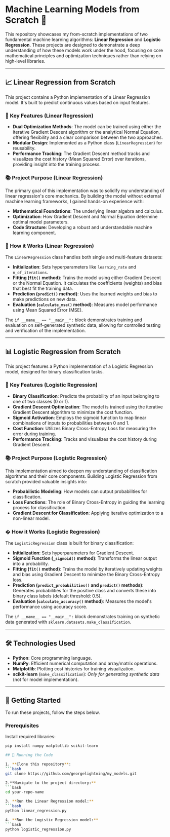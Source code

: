 # Machine Learning Models from Scratch 🧠  

This repository showcases my from-scratch implementations of two fundamental machine learning algorithms: **Linear Regression** and **Logistic Regression**. These projects are designed to demonstrate a deep understanding of how these models work under the hood, focusing on core mathematical principles and optimization techniques rather than relying on high-level libraries.

---

## 📈 Linear Regression from Scratch  
This project contains a Python implementation of a Linear Regression model. It's built to predict continuous values based on input features.

### 🚀 Key Features (Linear Regression)  
- **Dual Optimization Methods**: The model can be trained using either the iterative Gradient Descent algorithm or the analytical Normal Equation, offering flexibility and a clear comparison between the two approaches.  
- **Modular Design**: Implemented as a Python class (`LinearRegression`) for reusability.  
- **Performance Tracking**: The Gradient Descent method tracks and visualizes the cost history (Mean Squared Error) over iterations, providing insight into the training process.  

### 📚 Project Purpose (Linear Regression)  
The primary goal of this implementation was to solidify my understanding of linear regression's core mechanics. By building the model without external machine learning frameworks, I gained hands-on experience with:  
- **Mathematical Foundations**: The underlying linear algebra and calculus.  
- **Optimization**: How Gradient Descent and Normal Equation determine optimal model parameters.  
- **Code Structure**: Developing a robust and understandable machine learning component.  

### 🧠 How it Works (Linear Regression)  
The `LinearRegression` class handles both single and multi-feature datasets:  
- **Initialization**: Sets hyperparameters like `learning_rate` and `n_of_iterations`.  
- **Fitting (`fit()` method)**: Trains the model using either Gradient Descent or the Normal Equation. It calculates the coefficients (weights) and bias that best fit the training data.  
- **Prediction (`predict()` method)**: Uses the learned weights and bias to make predictions on new data.  
- **Evaluation (`calculate_mse()` method)**: Measures model performance using Mean Squared Error (MSE).  

The `if __name__ == "__main__":` block demonstrates training and evaluation on self-generated synthetic data, allowing for controlled testing and verification of the implementation.

---

## 📊 Logistic Regression from Scratch  
This project features a Python implementation of a Logistic Regression model, designed for binary classification tasks.

### 🚀 Key Features (Logistic Regression)  
- **Binary Classification**: Predicts the probability of an input belonging to one of two classes (0 or 1).  
- **Gradient Descent Optimization**: The model is trained using the iterative Gradient Descent algorithm to minimize the cost function.  
- **Sigmoid Activation**: Employs the sigmoid function to map linear combinations of inputs to probabilities between 0 and 1.  
- **Cost Function**: Utilizes Binary Cross-Entropy Loss for measuring the error during training.  
- **Performance Tracking**: Tracks and visualizes the cost history during Gradient Descent.  

### 📚 Project Purpose (Logistic Regression)  
This implementation aimed to deepen my understanding of classification algorithms and their core components. Building Logistic Regression from scratch provided valuable insights into:  
- **Probabilistic Modeling**: How models can output probabilities for classification.  
- **Loss Functions**: The role of Binary Cross-Entropy in guiding the learning process for classification.  
- **Gradient Descent for Classification**: Applying iterative optimization to a non-linear model.  

### � How it Works (Logistic Regression)  
The `LogisticRegression` class is built for binary classification:  
- **Initialization**: Sets hyperparameters for Gradient Descent.  
- **Sigmoid Function (`_sigmoid()` method)**: Transforms the linear output into a probability.  
- **Fitting (`fit()` method)**: Trains the model by iteratively updating weights and bias using Gradient Descent to minimize the Binary Cross-Entropy loss.  
- **Prediction (`predict_probabilities()` and `predict()` methods)**: Generates probabilities for the positive class and converts these into binary class labels (default threshold: 0.5).  
- **Evaluation (`calculate_accuracy()` method)**: Measures the model's performance using accuracy score.  

The `if __name__ == "__main__":` block demonstrates training on synthetic data generated with `sklearn.datasets.make_classification`.

---

## 🛠️ Technologies Used  
- **Python**: Core programming language.  
- **NumPy**: Efficient numerical computation and array/matrix operations.  
- **Matplotlib**: Plotting cost histories for training visualization.  
- **scikit-learn** (`make_classification`): *Only for generating synthetic data* (not for model implementation).  

---

## 🚀 Getting Started  
To run these projects, follow the steps below.  

### Prerequisites  
Install required libraries:  
```bash
pip install numpy matplotlib scikit-learn

## 🚀 Running the Code

1. **Clone this repository**:
```bash
git clone https://github.com/georgelightning/my_models.git

2.**Navigate to the project directory:**
```bash
cd your-repo-name

3. **Run the Linear Regression model:**
```bash
python linear_regression.py

4. **Run the Logistic Regression model:**
```bash
python logistic_regression.py
